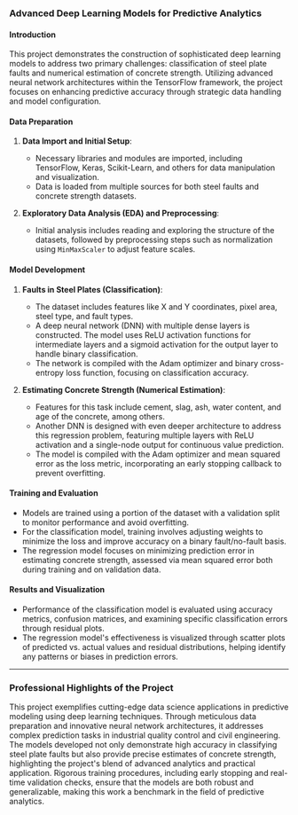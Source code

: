 ### Advanced Deep Learning Models for Predictive Analytics

#### Introduction
This project demonstrates the construction of sophisticated deep learning models to address two primary challenges: classification of steel plate faults and numerical estimation of concrete strength. Utilizing advanced neural network architectures within the TensorFlow framework, the project focuses on enhancing predictive accuracy through strategic data handling and model configuration.

#### Data Preparation
1. **Data Import and Initial Setup**:
   - Necessary libraries and modules are imported, including TensorFlow, Keras, Scikit-Learn, and others for data manipulation and visualization.
   - Data is loaded from multiple sources for both steel faults and concrete strength datasets.

2. **Exploratory Data Analysis (EDA) and Preprocessing**:
   - Initial analysis includes reading and exploring the structure of the datasets, followed by preprocessing steps such as normalization using `MinMaxScaler` to adjust feature scales.

#### Model Development
1. **Faults in Steel Plates (Classification)**:
   - The dataset includes features like X and Y coordinates, pixel area, steel type, and fault types.
   - A deep neural network (DNN) with multiple dense layers is constructed. The model uses ReLU activation functions for intermediate layers and a sigmoid activation for the output layer to handle binary classification.
   - The network is compiled with the Adam optimizer and binary cross-entropy loss function, focusing on classification accuracy.

2. **Estimating Concrete Strength (Numerical Estimation)**:
   - Features for this task include cement, slag, ash, water content, and age of the concrete, among others.
   - Another DNN is designed with even deeper architecture to address this regression problem, featuring multiple layers with ReLU activation and a single-node output for continuous value prediction.
   - The model is compiled with the Adam optimizer and mean squared error as the loss metric, incorporating an early stopping callback to prevent overfitting.

#### Training and Evaluation
- Models are trained using a portion of the dataset with a validation split to monitor performance and avoid overfitting.
- For the classification model, training involves adjusting weights to minimize the loss and improve accuracy on a binary fault/no-fault basis.
- The regression model focuses on minimizing prediction error in estimating concrete strength, assessed via mean squared error both during training and on validation data.

#### Results and Visualization
- Performance of the classification model is evaluated using accuracy metrics, confusion matrices, and examining specific classification errors through residual plots.
- The regression model's effectiveness is visualized through scatter plots of predicted vs. actual values and residual distributions, helping identify any patterns or biases in prediction errors.

-------------------------------------------------------------

### Professional Highlights of the Project

This project exemplifies cutting-edge data science applications in predictive modeling using deep learning techniques. Through meticulous data preparation and innovative neural network architectures, it addresses complex prediction tasks in industrial quality control and civil engineering. The models developed not only demonstrate high accuracy in classifying steel plate faults but also provide precise estimates of concrete strength, highlighting the project's blend of advanced analytics and practical application. Rigorous training procedures, including early stopping and real-time validation checks, ensure that the models are both robust and generalizable, making this work a benchmark in the field of predictive analytics.
